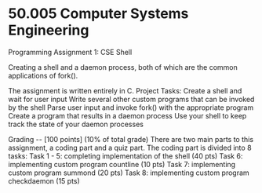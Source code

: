 # 50.005 Computer Systems Engineering
Programming Assignment 1: CSE Shell

Creating a shell and a daemon process, both of which are the common applications of fork().

The assignment is written entirely in C. 
Project Tasks: 
Create a shell and wait for user input
Write several other custom programs that can be invoked by the shell
Parse user input and invoke fork() with the appropriate program
Create a program that results in a daemon process 
Use your shell to keep track the state of your daemon processes 


Grading -- [100 points] (10% of total grade)
There are two main parts to this assignment, a coding part and a quiz part. The coding part is divided into 8 tasks: 
Task 1 - 5: completing implementation of the shell (40 pts) 
Task 6: implementing custom program countline (10 pts)
Task 7: implementing custom program summond (20 pts)
Task 8: implementing custom program checkdaemon (15 pts)

